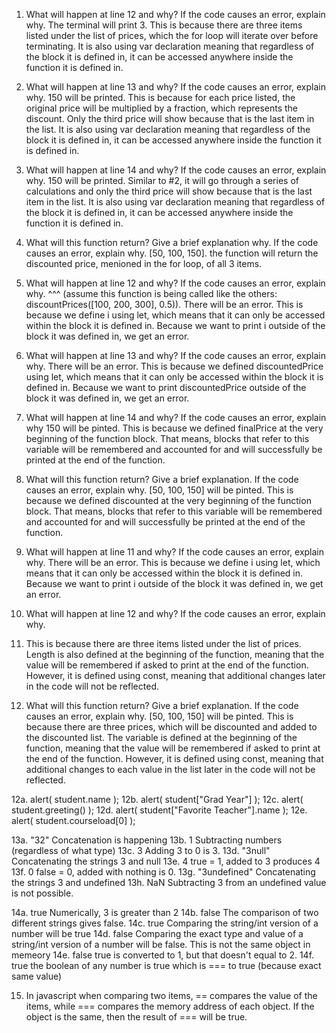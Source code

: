 1. What will happen at line 12 and why? If the code causes an error, explain why.
The terminal will print 3. This is because there are three items listed under the list of prices, which the for loop will iterate over before terminating. It is also using var declaration meaning that regardless of the block it is defined in, it can be accessed anywhere inside the function it is defined in.

2. What will happen at line 13 and why? If the code causes an error, explain why.
150 will be printed. This is because for each price listed, the original price will be multiplied by a fraction, which represents the discount. Only the third price will show because that is the last item in the list. It is also using var declaration meaning that regardless of the block it is defined in, it can be accessed anywhere inside the function it is defined in.

3. What will happen at line 14 and why? If the code causes an error, explain why.
150 will be printed. Similar to #2, it will go through a series of calculations and only the third price will show because that is the last item in the list. It is also using var declaration meaning that regardless of the block it is defined in, it can be accessed anywhere inside the function it is defined in.

4. What will this function return? Give a brief explanation why. If the code causes an error, explain why.
[50, 100, 150]. the function will return the discounted price, menioned in the for loop, of all 3 items.

5. What will happen at line 12 and why?  If the code causes an error, explain why. ^^^ (assume this function is being called like the others: discountPrices([100, 200, 300], 0.5)).
There will be an error. This is because we define i using let, which means that it can only be accessed within the block it is defined in. Because we want to print i outside of the block it was defined in, we get an error.

6. What will happen at line 13 and why? If the code causes an error, explain why.
There will be an error. This is because we defined discountedPrice using let, which means that it can only be accessed within the block it is defined in. Because we want to print discountedPrice outside of the block it was defined in, we get an error.

7. What will happen at line 14 and why? If the code causes an error, explain why
150 will be pinted. This is because we defined finalPrice at the very beginning of the function block. That means, blocks that refer to this variable will be remembered and accounted for and will successfully be printed at the end of the function.

8. What will this function return? Give a brief explanation. If the code causes an error, explain why.
[50, 100, 150] will be pinted. This is because we defined discounted at the very beginning of the function block. That means, blocks that refer to this variable will be remembered and accounted for and will successfully be printed at the end of the function.

9. What will happen at line 11 and why? If the code causes an error, explain why. 
There will be an error. This is because we define i using let, which means that it can only be accessed within the block it is defined in. Because we want to print i outside of the block it was defined in, we get an error.

10. What will happen at line 12 and why? If the code causes an error, explain why.
3. This is because there are three items listed under the list of prices. Length is also defined at the beginning of the function, meaning that the value will be remembered if asked to print at the end of the function. However, it is defined using const, meaning that additional changes later in the code will not be reflected. 

11. What will this function return? Give a brief explanation. If the code causes an error, explain why.
[50, 100, 150] will be pinted. This is because there are three prices, which will be discounted and added to the discounted list. The variable is  defined at the beginning of the function, meaning that the value will be remembered if asked to print at the end of the function. However, it is defined using const, meaning that additional changes to each value in the list later in the code will not be reflected.

12a. alert( student.name );
12b. alert( student["Grad Year"] );
12c. alert( student.greeting() );
12d. alert( student["Favorite Teacher"].name );
12e. alert( student.courseload[0] );

13a. "32"           Concatenation is happening 
13b. 1              Subtracting numbers (regardless of what type)
13c. 3              Adding 3 to 0 is 3.
13d. "3null"        Concatenating the strings 3 and null
13e. 4              true = 1, added to 3 produces 4
13f. 0              false = 0, added with nothing is 0.
13g. "3undefined"   Concatenating the strings 3 and undefined
13h. NaN            Subtracting 3 from an undefined value is not possible.

14a. true           Numerically, 3 is greater than 2
14b. false          The comparison of two different strings gives false.
14c. true           Comparing the string/int version of a number will be true
14d. false          Comparing the exact type and value of a string/int version of a number will be false. This is not the same object in memeory
14e. false          true is converted to 1, but that doesn't equal to 2.
14f. true           the boolean of any number is true which is === to true (because exact same value)

15. In javascript when comparing two items, == compares the value of the items, while === compares the memory address of each object. If the object is the same, then the result of === will be true. 
